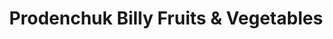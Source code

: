 ---
title: "Prodenchuk Billy Fruits & Vegetables"
url: /chatham/prodenchuk-billy-fruits-und-vegetables/
shop: Gemüse & Obst
---